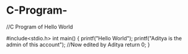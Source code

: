 # C-Program-
//C Program of Hello World

#include<stdio.h>
int main()
{
printf("Hello World");
printf("Aditya is the admin of this account");
//Now edited by Aditya
return 0;
}
